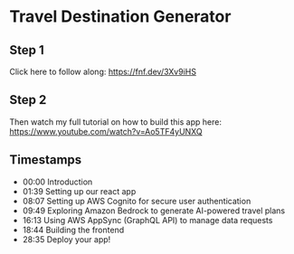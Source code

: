 # Travel Destination Generator

## Step 1
Click here to follow along: https://fnf.dev/3Xv9iHS

## Step 2
Then watch my full tutorial on how to build this app here: https://www.youtube.com/watch?v=Ao5TF4yUNXQ

## Timestamps
* 00:00 Introduction
* 01:39 Setting up our react app
* 08:07 Setting up AWS Cognito for secure user authentication
* 09:49 Exploring Amazon Bedrock to generate AI-powered travel plans
* 16:13 Using AWS AppSync (GraphQL API) to manage data requests
* 18:44 Building the frontend
* 28:35 Deploy your app!

